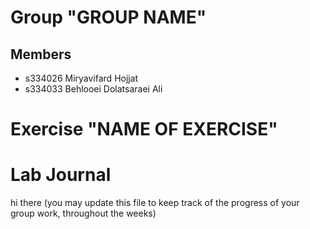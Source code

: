 # Group "GROUP NAME"

## Members
- s334026 Miryavifard Hojjat
- s334033  Behlooei Dolatsaraei Ali

# Exercise "NAME OF EXERCISE"

# Lab Journal
hi there 
(you may update this file to keep track of the progress of your group work, throughout the weeks)
